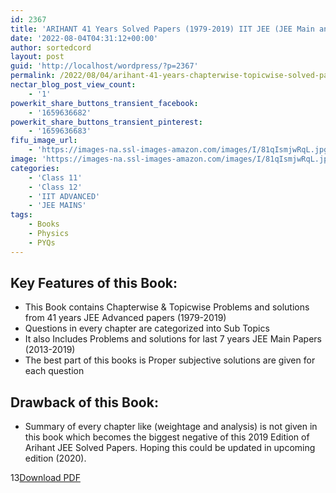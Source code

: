 ```yaml
---
id: 2367
title: 'ARIHANT 41 Years Solved Papers (1979-2019) IIT JEE (JEE Main and Advanced) PHYSICS [OLD EDITION]'
date: '2022-08-04T04:31:12+00:00'
author: sortedcord
layout: post
guid: 'http://localhost/wordpress/?p=2367'
permalink: /2022/08/04/arihant-41-years-chapterwise-topicwise-solved-papers-1979-2019-iit-jee-jee-main-and-advanced-physics-old-edition/
nectar_blog_post_view_count:
    - '1'
powerkit_share_buttons_transient_facebook:
    - '1659636682'
powerkit_share_buttons_transient_pinterest:
    - '1659636683'
fifu_image_url:
    - 'https://images-na.ssl-images-amazon.com/images/I/81qIsmjwRqL.jpg'
image: 'https://images-na.ssl-images-amazon.com/images/I/81qIsmjwRqL.jpg'
categories:
    - 'Class 11'
    - 'Class 12'
    - 'IIT ADVANCED'
    - 'JEE MAINS'
tags:
    - Books
    - Physics
    - PYQs
---
```


## Key Features of this Book:

- This Book contains Chapterwise &amp; Topicwise Problems and solutions from 41 years JEE Advanced papers (1979-2019)
- Questions in every chapter are categorized into Sub Topics
- It also Includes Problems and solutions for last 7 years JEE Main Papers (2013-2019)
- The best part of this books is Proper subjective solutions are given for each question

## **Drawback of this Book:**

- Summary of every chapter like (weightage and analysis) is not given in this book which becomes the biggest negative of this 2019 Edition of Arihant JEE Solved Papers. Hoping this could be updated in upcoming edition (2020).

13[Download PDF](https://drive.google.com/uc?export=download&id=1KyH981RdEwA7yv62anOp7-RV81bxl9C4)